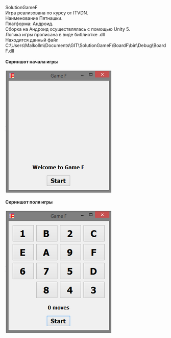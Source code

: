 SolutionGameF <br>
Игра реализована по курсу от ITVDN.<br>
Наименование Пятнашки.<br>
Платформа: Андроид.<br>
Сборка на Андроид осуществлялась с помощью Unity 5.<br>
Логика игры прописана в виде библиотке .dll<br>
Находится данный файл C:\Users\Malkollm\Documents\GIT\SolutionGameF\BoardF\bin\Debug\BoardF.dll<br><br>
<b>Скриншот начала игры </b><br><br>
![alt text](GameF/start.png) <br><br>
<b>Скриншот поля игры </b> <br><br>
![alt text](GameF/game.png) <br><br>
